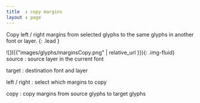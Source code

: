 ```yaml
---
title  : copy margins
layout : page
---
```


Copy left / right margins from selected glyphs to the same glyphs in another font or layer.
{: .lead }


<div class='row'>

<div class='col-sm-4' markdown='1'>
![]({{"images/glyphs/marginsCopy.png" | relative_url }}){: .img-fluid}
</div>

<div class='col-sm-8' markdown='1'>
source
: source layer in the current font

target
: destination font and layer

left / right
: select which margins to copy

copy
: copy margins from source glyphs to target glyphs 
</div>

</div>
